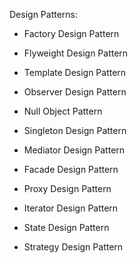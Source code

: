 Design Patterns:

- Factory Design Pattern

- Flyweight Design  Pattern

- Template Design  Pattern

- Observer Design  Pattern

- Null Object Pattern

- Singleton Design Pattern

- Mediator Design Pattern

- Facade Design Pattern

- Proxy Design Pattern

- Iterator Design Pattern

- State Design Pattern

- Strategy Design Pattern